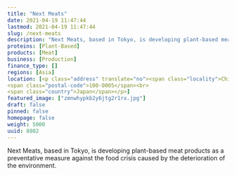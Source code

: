 ```yaml
---
title: "Next Meats"
date: 2021-04-19 11:47:44
lastmod: 2021-04-19 11:47:44
slug: /next-meats
description: "Next Meats, based in Tokyo, is developing plant-based meat products as a preventative measure against the food crisis caused by the deterioration of the environment."
proteins: [Plant-Based]
products: [Meat]
business: [Production]
finance_type: []
regions: [Asia]
location: [<p class="address" translate="no"><span class="locality">Chiyoda City</span>,<br>
<span class="postal-code">100-0005</span><br>
<span class="country">Japan</span></p>]
featured_image: ["zmnwhypkb2y6jtg2r1rx.jpg"]
draft: false
pinned: false
homepage: false
weight: 5000
uuid: 8802
---
```

<p>Next Meats, based in Tokyo, is developing plant-based meat products as a preventative measure against the food crisis caused by the deterioration of the environment.</p>

